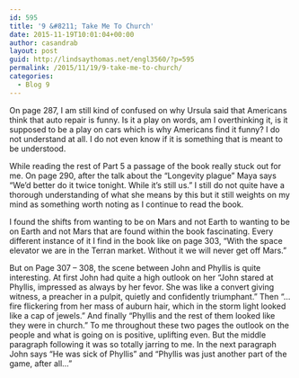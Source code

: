 ```yaml
---
id: 595
title: '9 &#8211; Take Me To Church'
date: 2015-11-19T10:01:04+00:00
author: casandrab
layout: post
guid: http://lindsaythomas.net/engl3560/?p=595
permalink: /2015/11/19/9-take-me-to-church/
categories:
  - Blog 9
---
```

On page 287, I am still kind of confused on why Ursula said that Americans think that auto repair is funny. Is it a play on words, am I overthinking it, is it supposed to be a play on cars which is why Americans find it funny? I do not understand at all. I do not even know if it is something that is meant to be understood.

While reading the rest of Part 5 a passage of the book really stuck out for me. On page 290, after the talk about the “Longevity plague” Maya says “We’d better do it twice tonight. While it’s still us.” I still do not quite have a thorough understanding of what she means by this but it still weights on my mind as something worth noting as I continue to read the book.

I found the shifts from wanting to be on Mars and not Earth to wanting to be on Earth and not Mars that are found within the book fascinating. Every different instance of it I find in the book like on page 303, “With the space elevator we are in the Terran market. Without it we will never get off Mars.”

But on Page 307 – 308, the scene between John and Phyllis is quite interesting. At first John had quite a high outlook on her “John stared at Phyllis, impressed as always by her fevor. She was like a convert giving witness, a preacher in a pulpit, quietly and confidently triumphant.” Then “…fire flickering from her mass of auburn hair, which in the storm light looked like a cap of jewels.” And finally “Phyllis and the rest of them looked like they were in church.” To me throughout these two pages the outlook on the people and what is going on is positive, uplifting even. But the middle paragraph following it was so totally jarring to me. In the next paragraph John says “He was sick of Phyllis” and “Phyllis was just another part of the game, after all…”